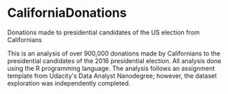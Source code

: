 # CaliforniaDonations
Donations made to presidential candidates of the US election from Californians

This is an analysis of over 900,000 donations made by Californians to the presidential candidates of the 2016 presidential election. All analysis done using the R programming language. The analysis follows an assignment template from Udacity's Data Analyst Nanodegree; however, the dataset exploration was independently completed.

